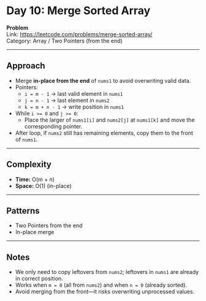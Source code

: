 # Day 10: Merge Sorted Array

**Problem**  
Link: https://leetcode.com/problems/merge-sorted-array/  
Category: Array / Two Pointers (from the end)

---

## Approach
- Merge **in-place from the end** of `nums1` to avoid overwriting valid data.
- Pointers:
  - `i = m - 1` → last valid element in `nums1`
  - `j = n - 1` → last element in `nums2`
  - `k = m + n - 1` → write position in `nums1`
- While `i >= 0` and `j >= 0`:
  - Place the larger of `nums1[i]` and `nums2[j]` at `nums1[k]` and move the corresponding pointer.
- After loop, if `nums2` still has remaining elements, copy them to the front of `nums1`.

---

## Complexity
- **Time:** O(m + n)  
- **Space:** O(1) (in-place)

---

## Patterns
- Two Pointers from the end
- In-place merge

---

## Notes
- We only need to copy leftovers from `nums2`; leftovers in `nums1` are already in correct position.
- Works when `m = 0` (all from `nums2`) and when `n = 0` (already sorted).
- Avoid merging from the front—it risks overwriting unprocessed values.